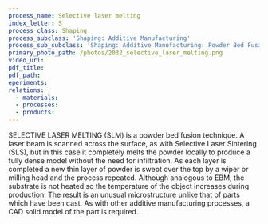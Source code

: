 ```yaml
---
process_name: Selective laser melting
index_letter: S
process_class: Shaping
process_subclass: 'Shaping: Additive Manufacturing'
process_sub_subclass: 'Shaping: Additive Manufacturing: Powder Bed Fusion'
primary_photo_path: /photos/2032_selective_laser_melting.png
video_uri:
pdf_title:
pdf_path:
eperiments:
relations:
  - materials:
  - processes:
  - products:
---
```


SELECTIVE LASER MELTING (SLM) is a powder bed fusion technique. A laser beam is scanned across the surface, as with Selective Laser Sintering (SLS), but in this case it completely melts the powder locally to produce a fully dense model without the need for infiltration. As each layer is completed a new thin layer of powder is swept over the top by a wiper or milling head and the process repeated. Although analogous to EBM, the substrate is not heated so the temperature of the object increases during production. The result is an unusual microstructure unlike that of parts which have been cast. As with other additive manufacturing processes, a CAD solid model of the part is required.